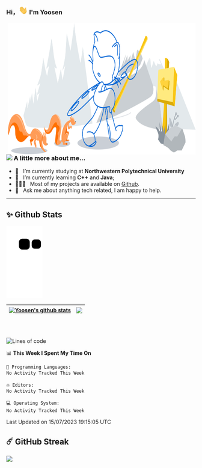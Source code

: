 <!--
**Yoosen/Yoosen** is a ✨ _special_ ✨ repository because its `README.md` (this file) appears on your GitHub profile.

Here are some ideas to get you started:

- 🔭 I’m currently working on ...
- 🌱 I’m currently learning ...
- 👯 I’m looking to collaborate on ...
- 🤔 I’m looking for help with ...
- 💬 Ask me about ...
- 📫 How to reach me: ...
- 😄 Pronouns: ...
- ⚡ Fun fact: ...

- 🎨 &nbsp; Using [this svg](https://storyset.com/illustration/programming/amico) and Figma I made 👉
-->

<!-- header start -->
### Hi，<img src="https://github.com/Yoosen/Yoosen/blob/main/Hi.gif" width="24" alt="hi"> I'm Yoosen

<!-- ![Profile views](https://gpvc.arturio.dev/Yoosen) -->

<!-- header end -->

<!-- body start -->


<!-- img align="right" alt="GIF" src="https://github.com/Yoosen/Yoosen/blob/main/Programming-amico.svg" width="400" -->
<img align="right" alt="GIF" src="https://github.com/Yoosen/Yoosen/blob/main/git-header.svg" width="500" height="350"/>
 <br />
 <br />


<!-- About Me start -->
### <img src="https://media.giphy.com/media/VgCDAzcKvsR6OM0uWg/giphy.gif" width="50"> A little more about me...  


- 🔭 &nbsp; I’m currently studying at **Northwestern Polytechnical University**
- 🌱 &nbsp; I’m currently learning **C++** and **Java**; 
- 👨🏻‍💻 &nbsp; Most of my projects are available on [Github](https://github.com/Yoosen).
- 💬 &nbsp; Ask me about anything tech related, I am happy to help.
<!-- About Me end -->
---



<!-- Github Profile start -->
<!-- <details> -->
<!--   <summary><b>🌟 Github Profile</b></summary> -->
<!--   <img height="320em" width="450em" src="https://metrics.lecoq.io/Yoosen" /> -->
<!-- </details> -->
<!-- Github Profile end -->

<!-- Github Stats start -->
## ✨ Github Stats
<!--   <img height="170em" align="left" src="https://bad-apple-github-readme.vercel.app/api?show_bg=1&username=Yoosen&show_icons=true&hide_border=true&&count_private=true&include_all_commits=true" /> -->
  
<!--   <img height="170em" align="center" src="https://github-readme-stats.vercel.app/api/top-langs/?username=Yoosen&show_icons=true&hide_border=true&layout=compact&langs_count=8" /> -->
  ![Github contributions snake game](https://raw.githubusercontent.com/Yoosen/Yoosen/output/github-contribution-grid-snake.svg) 
 
 | <a href="https://github.com/yoosen/github-readme-stats"><img height="170em" align="center" src="https://bad-apple-github-readme.vercel.app/api?show_bg=1&username=Yoosen&show_icons=true&hide_border=true&&count_private=true&include_all_commits=true" alt="Yoosen's github stats" /></a> | <a href="https://github.com/anuraghazra/github-readme-stats"><img height="170em" align="center" src="https://github-readme-stats.vercel.app/api/top-langs/?username=Yoosen&show_icons=true&hide_border=true&layout=compact&langs_count=6&hide=HTML,CSS,JavaScript,SCSS" /></a> |
| ------------- | ------------- |
 
  <br />
  <br />

  
  <!--START_SECTION:waka-->
![Lines of code](https://img.shields.io/badge/From%20Hello%20World%20I%27ve%20Written-571.0%20thousand%20lines%20of%20code-blue)

📊 **This Week I Spent My Time On** 

```text
💬 Programming Languages: 
No Activity Tracked This Week

🔥 Editors: 
No Activity Tracked This Week

💻 Operating System: 
No Activity Tracked This Week
```


 Last Updated on 15/07/2023 19:15:05 UTC
<!--END_SECTION:waka-->
  
<!--   ![Wwakatime stats](https://github-readme-stats-taupe-two.vercel.app/api/wakatime?username=yoosen&hide_title=true&hide_border=true&langs_count=5&bg_color=00000000&text_color=777) -->

<!-- Github Stats end -->

<!-- GitHub Streak start -->
## ☄️ GitHub Streak
  <img height="180em" src="https://github-readme-streak-stats.herokuapp.com/?user=Yoosen" />
<!-- GitHub Streak end -->

<!-- body end -->
